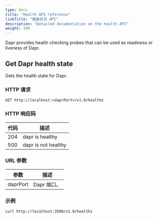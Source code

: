 ```yaml
---
type: docs
title: "Health API reference"
linkTitle: "健康状况 API"
description: "Detailed documentation on the health API"
weight: 100
---
```


Dapr provides health checking probes that can be used as readiness or liveness of Dapr.

## Get Dapr health state

Gets the health state for Dapr.

### HTTP 请求

```http
GET http://localhost:<daprPort>/v1.0/healthz
```

### HTTP 响应码

| 代码  | 描述                  |
| --- | ------------------- |
| 204 | dapr is healthy     |
| 500 | dapr is not healthy |

### URL 参数

| 参数       | 描述       |
| -------- | -------- |
| daprPort | Dapr 端口。 |

### 示例

```shell
curl http://localhost:3500/v1.0/healthz
```

